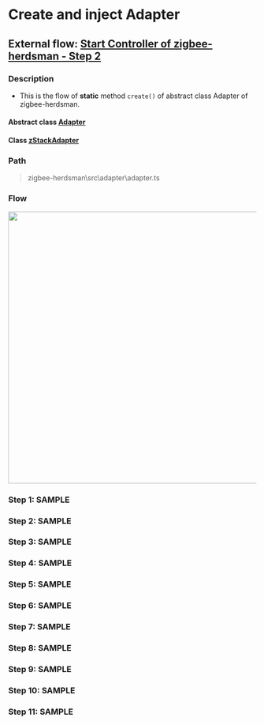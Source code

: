 # Create and inject Adapter 

## External flow: [Start Controller of zigbee-herdsman - Step 2](5_3_4_start_controller_of_zigbee-herdsman.md#step-2-create-and-inject-adapter)

### Description
- This is the flow of **static** method `create()` of abstract class Adapter of zigbee-herdsman.
  
#### Abstract class [Adapter](...)

#### Class [zStackAdapter]()

### Path
> zigbee-herdsman\src\adapter\adapter.ts

### Flow

<img src="..." width="550"/>

### Step 1: SAMPLE

### Step 2: SAMPLE

### Step 3: SAMPLE

### Step 4: SAMPLE

### Step 5: SAMPLE

### Step 6: SAMPLE

### Step 7: SAMPLE

### Step 8: SAMPLE

### Step 9: SAMPLE

### Step 10: SAMPLE

### Step 11: SAMPLE

